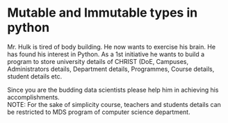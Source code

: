 # Mutable and Immutable types in python

Mr. Hulk is tired of body building. He now wants to exercise his brain. He has found his interest in Python. 
As a 1st initiative he wants to build a program to store university details of CHRIST (DoE, Campuses, Administrators details, Department details, Programmes, Course details, student details etc. 

Since you are the budding data scientists please help him in achieving his accomplishments.    
NOTE: For the sake of simplicity course, teachers and students details can be restricted to MDS program of computer science department.


